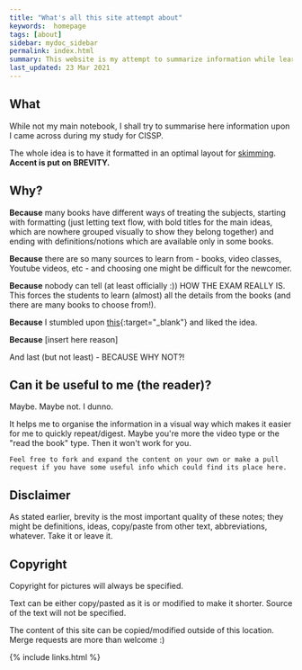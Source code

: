 ```yaml
---
title: "What's all this site attempt about"
keywords:  homepage
tags: [about]
sidebar: mydoc_sidebar
permalink: index.html
summary: This website is my attempt to summarize information while learning for the CISSP exam.
last_updated: 23 Mar 2021
---
```


<!--{% include note.html content="If you're cloning this theme, you're probably writing documentation of some kind. I have a blog on technical writing here called <a alt='technical writing blog' href='http://idratherbewriting.com'>I'd Rather Be Writing</a>. If you'd like to stay updated with the latest trends, best practices, and other methods for writing documentation, consider <a href='https://tinyletter.com/tomjoht'>subscribing</a>. I also have a site on <a href='http://idratherbewriting.com/learnapidoc'>writing API documentation</a>." %}
-->
## What

While not my main notebook, I shall try to summarise here information upon I came across during my study for CISSP. 

The whole idea is to have it formatted in an optimal layout for [skimming](http://www.butte.edu/departments/cas/tipsheets/readingstrategies/skimming_scanning.html). **Accent is put on BREVITY.**


## Why?

**Because** many books have different ways of treating the subjects, starting with formatting (just letting text flow, with bold titles for the main ideas, which are nowhere grouped visually to show they belong together) and ending with definitions/notions which are available only in some books.

**Because** there are so many sources to learn from - books, video classes, Youtube videos, etc - and choosing one might be difficult for the newcomer.

**Because** nobody can tell (at least officially :)) HOW THE EXAM REALLY IS. This forces the students to learn (almost) all the details from the books (and there are many books to choose from!).

**Because** I stumbled upon [this](https://simonowens157.gitlab.io/cissp/){:target="_blank"} and liked the idea.

**Because** [insert here reason]

And last (but not least) - BECAUSE WHY NOT?!


## Can it be useful to me (the reader)?

Maybe. Maybe not. I dunno.

It helps me to organise the information in a visual way which makes it easier for me to quickly repeat/digest. Maybe you're more the video type or the "read the book" type. Then it won't work for you.

```
Feel free to fork and expand the content on your own or make a pull request if you have some useful info which could find its place here.
```

## Disclaimer

As stated earlier, brevity is the most important quality of these notes; they might be definitions, ideas, copy/paste from other text, abbreviations, whatever. Take it or leave it.


## Copyright

Copyright for pictures will always be specified.

Text can be either copy/pasted as it is or modified to make it shorter. Source of the text will not be specified.

The content of this site can be copied/modified outside of this location. Merge requests are more than welcome :)

{% include links.html %}
